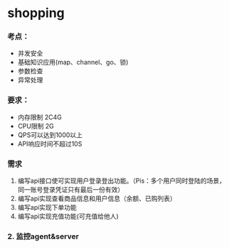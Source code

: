 # shopping
### 考点：
-	并发安全
-	基础知识应用(map、channel、go、锁)
-	参数检查
-	异常处理
### 要求：
-	内存限制  2C4G
-	CPU限制  2G
- QPS可以达到1000以上
- API响应时间不超过10S
### 需求
1. 编写api接口使可实现用户登录登出功能。（Pis：多个用户同时登陆的场景，同一账号登录凭证只有最后一份有效）
2. 编写api实现查看商品信息和用户信息（余额、已购列表）
3. 编写api实现下单功能
4. 编写api实现充值功能(可充值给他人)

### 2. 监控agent&server
